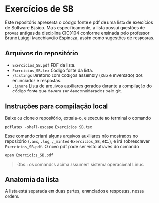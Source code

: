 # Exercícios de SB
Este repositório apresenta o código fonte e pdf de uma lista de exercícios de Software Básico.
Mais especificamente, a lista possui questões de provas antigas da disciplina CIC0104
conforme ensinada pelo professor Bruno Luiggi Macchiavello Espinoza, assim como sugestões de respostas.

## Arquivos do repositório
+ `Exercicios_SB.pdf`
  PDF da lista.
+ `Exercicios_SB.tex`
  Código fonte da lista.
+ `/listings`
  Diretório com códigos assembly (x86 e inventado) dos enunciados e respostas.
+ `.ignore`
  Lista de arquivos auxiliares gerados durante a compilação do código fonte
  que devem ser desconsiderados pelo git.

## Instruções para compilação local
Baixe ou clone o repositório, extraia-o, e execute no terminal o comando
```
pdflatex -shell-escape Exercicios_SB.tex
```
Esse comando criará alguns arquivos auxiliares não mostrados no repositório 
(`.aux`, `.log`, `/_minted-Exercicios_SB`, etc.),
e irá sobrescrever `Exercicios_SB.pdf`. 
O novo pdf pode ser visto através do comando
```
open Exercicios_SB.pdf
```
> Obs.: os comandos acima assumem sistema operacional Linux. 

## Anatomia da lista
A lista está separada em duas partes, enunciados e respostas, nessa ordem.
